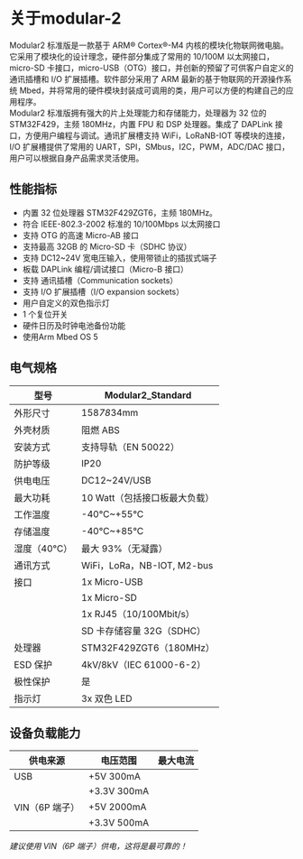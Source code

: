 # 关于modular-2 
Modular2 标准版是一款基于 ARM® Cortex®-M4 内核的模块化物联网微电脑。它采用了模块化的设计理念，硬件部分集成了常用的 10/100M 以太网接口，micro-SD 卡接口，micro-USB（OTG）接口，并创新的预留了可供客户自定义的通讯插槽和 I/O 扩展插槽。软件部分采用了 ARM 最新的基于物联网的开源操作系统 Mbed，并将常用的硬件模块封装成可调用的类，用户可以方便的构建自己的应用程序。  
Modular2 标准版拥有强大的片上处理能力和存储能力，处理器为 32 位的STM32F429，主频 180MHz，内置 FPU 和 DSP 处理器。集成了 DAPLink 接口，方便用户编程与调试。通讯扩展槽支持 WiFi，LoRaNB-IOT 等模块的连接，I/O 扩展槽提供了常用的 UART，SPI，SMbus，I2C，PWM，ADC/DAC 接口，用户可以根据自身产品需求灵活使用。
## 性能指标
+ 内置 32 位处理器 STM32F429ZGT6，主频 180MHz。
+ 符合 IEEE-802.3-2002 标准的 10/100Mbps 以太网接口
+ 支持 OTG 的高速 Micro-AB 接口
+ 支持最高 32GB 的 Micro-SD 卡（SDHC 协议）
+ 支持 DC12~24V 宽电压输入，使用带锁止的插拔式端子
+ 板载 DAPLink 编程/调试接口（Micro-B 接口）
+ 支持 通讯插槽（Communication sockets）
+ 支持 I/O 扩展插槽（I/O expansion sockets）
+ 用户自定义的双色指示灯
+ 1 个复位开关
+ 硬件日历及时钟电池备份功能
+ 使用Arm Mbed OS 5
## 电气规格
| 型号 | Modular2_Standard 
------ | ----------------  
外形尺寸| 158*78*34mm       
外壳材质 |阻燃 ABS|
安装方式 |支持导轨（EN 50022） 
防护等级 | IP20 |
供电电压 | DC12~24V/USB  
最大功耗 |10 Watt（包括接口板最大负载）
工作温度 | -40℃~+55℃
存储温度 |-40℃~+85℃
湿度（40℃）| 最大 93%（无凝露）
通讯方式| WiFi，LoRa，NB-IOT, M2-bus
接口|1x Micro-USB
| |1x Micro-SD
||1x RJ45（10/100Mbit/s）
||SD 卡存储容量 32G（SDHC）
处理器| STM32F429ZGT6（180MHz）
ESD 保护| 4kV/8kV（IEC 61000-6-2）
极性保护| 是
指示灯 |3x 双色 LED
## 设备负载能力
供电来源 |电压范围 |最大电流| 
--------|---------|-------|
USB |+5V 300mA
||+3.3V 300mA
VIN（6P 端子）| +5V 2000mA
||+3.3V 500mA

*建议使用 VIN（6P 端子）供电，这将是最可靠的！* 


